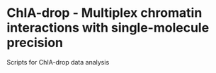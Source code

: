 # ChIA-drop - Multiplex chromatin interactions with single-molecule precision

Scripts for ChIA-drop data analysis
